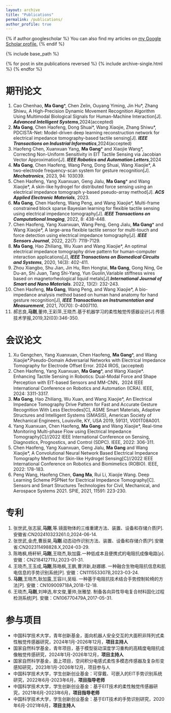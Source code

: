 ```yaml
---
layout: archive
title: "Publications"
permalink: /publications/
author_profile: true
---
```


{% if author.googlescholar %}
  You can also find my articles on <u><a href="{{author.googlescholar}}">my Google Scholar profile</a>.</u>
{% endif %}

{% include base_path %}

{% for post in site.publications reversed %}
  {% include archive-single.html %}
{% endfor %}

期刊论文
======
1. Cao Chenhao, **Ma Gang***, Chen Zelin, Ouyang Yiming, Jin Hu*, Zhang Shiwu, A High-Precision Dynamic Movement Recognition Algorithm Using Multimodal Biological Signals for Human-Machine Interaction[J]. **_Advanced Intelligent Systems_**,2024(accepted)
10. **Ma Gang**, Chen Haofeng, Dong Shuai*, Wang Xiaojie, Zhang Shiwu*, PDCISTA-Net: Model-driven deep learning reconstruction network for electrical impedance tomography-based tactile sensing[J]. **_IEEE Transactions on Industrial Informatics_**,2024(accepted)
9. Haofeng Chen, Xuanxuan Yang, **Ma Gang*** and Xiaojie Wang*, Correcting Non-Uniform Sensitivity in EIT Tactile Sensing via Jacobian Vector Approximation[J]. **_IEEE Robotics and Automation Letters_**,2024
8. **Ma Gang**, Chen Haofeng, Wang Peng, Dong Shuai, Wang Xiaojie*, A two-electrode frequency-scan system for gesture recognition[J]. **_Mechatronics_**, 2023, 94: 103039.
7. Chen Haofeng, Yang Xuanxuan, Geng Jialu, **Ma Gang*** and Wang Xiaojie*, A skin-like hydrogel for distributed force sensing using an electrical impedance tomograph y-based pseudo-array method[J]. **_ACS Applied Electronic Materials_**, 2023.
6. **Ma Gang**, Chen Haofeng, Wang Peng, and Wang Xiaojie*, Multi-frame constrained block sparse Bayesian learning for flexible tactile sensing using electrical impedance tomography[J]. **_IEEE Transactions on Computational Imaging_**, 2022, 8: 438-448.
5. Chen Haofeng, Yang Xuanxuan, Wang Peng, Geng Jialu, **Ma Gang*** and Wang Xiaojie*, A large-area flexible tactile sensor for multi-touch and force detection using electrical impedance tomography[J]. **_IEEE Sensors Journal_**, 2022, 22(7): 7119-7129.
4. **Ma Gang**, Hao Zhiliang, Wu Xuan and Wang Xiaojie*, An optimal electrical impedance tomography drive pattern for human-computer interaction applications[J], **_IEEE Transactions on Biomedical Circuits and Systems_**, 2020, 14(3): 402-411.
3. Zhou Xiangbo, Shu Jian, Jin Hu, Ren Hongtai, **Ma Gang**, Gong Ning, Ge Du-an, Shi Juan, Tang Shi-Yang, Yun Guolin,Variable stiffness wires based on magnetorheological liquid metals[J].**_International Journal of Smart and Nano Materials_**. 2022, 13(2): 232-243.
2. Chen Haofeng, **Ma Gang**, Wang Peng, and Wang Xiaojie*, A bio-impedance analysis method based on human hand anatomy for hand gesture recognition[J], **_IEEE Transactions on Instrumentation and Measurement_**, 2021, 70(70): 0-4007110.
1. 郝志良,**马刚**,董帅,王彩萍,王晓杰.基于机器学习的柔性触觉传感器设计[J].传感技术学报,2019,32(03):346-350.

会议论文
======
1. Xu Gengchen, Yang Xuanxuan, Chen Haofeng,  **Ma Gang***, and Wang Xiaojie*.Pseudo-Domain Adversarial Networks with Electrical Impedance Tomography for Electrode Offset Error. 2024 IROS, (accepted)
5. Chen Haofeng, Yang Xuanxuan, **Ma Gang***, and Wang Xiaojie*. Enhancing Tactile Sensing in Robotics: Dual-Modal Force and Shape Perception with EIT-based Sensors and MM-CNN，2024 IEEE International Conference on Robotics and Automation (ICRA). IEEE, 2024: 3311-3317.
4. **Ma Gang**, Hao Zhiliang, Wu Xuan, and Wang Xiaojie*, An Electrical Impedance Tomography Drive Pattern for Fast and Accurate Gesture Recognition With Less Electrodes[C], ASME Smart Materials, Adaptive Structures and Intelligent Systems (SMASIS), American Society of Mechanical Engineers, Louisville, KY, USA 2019, 59131, V001T08A001.
3. Yang Xuanxuan, Chen Haofeng, **Ma Gang** and Wang Xiaojie*, Real-time Monitoring Multi-phase Flow using Electrical Impedance Tomography[C]//2022 IEEE International Conference on Sensing, Diagnostics, Prognostics, and Control (SDPC). IEEE, 2022: 306-311.
2. Chen Haofeng, Yang Xuanxuan, Geng Jialu, **Ma Gang** and Wang Xiaojie*, A Convolutional Neural Network Based Electrical Impedance Tomography Method for Skin-like Hydrogel Sensing[C]//2022 IEEE International Conference on Robotics and Biomimetics (ROBIO). IEEE, 2022: 178-183.
1. Peng Wang, Haofeng Chen, **Gang Ma**, Rui Li, Xiaojie Wang.  Deep Learning Scheme PSPNet for Electrical Impedance Tomography[C]. Sensors and Smart Structures Technologies for Civil, Mechanical, and Aerospace Systems 2021. SPIE, 2021, 11591: 223-230.
   
专利
======
1. 张世武,张志宸,**马刚**,等.镜面物体的三维重建方法、装置、设备和存储介质[P].安徽省:CN202410323261.0,2024-06-14.
5. 张世武,金虎,曹辰昊,**马刚**.动态动作识别方法、装置、设备和存储介质[P].安徽省:CN202311498828.X,2024-03-29.
4. 陈皓枫,杨轩轩,**马刚**,王晓杰,耿加露.一种低成本且便携式的电阻抗成像电路[p].安徽：CN218412711U,2023-01-31.
3. 王晓杰,王玉成,**马刚**,陈皓枫,王鹏,曹洪新,赵娜娜. 一种融合生物电阻抗信息和肌电信息的手势识别系统[P]. 安徽：CN111553307B,2023-03-24.
2. **马刚**,王晓杰,耿加露,王容川,吴晅. 一种基于电阻抗技术结合手势控制轮椅的方法[P]. 安徽：CN109009718A,2018-12-18.
1. 王晓杰,**马刚**,刘坤选,牟文俊,董帅,张雅堃. 制备各向异性导电复合材料固化过程检测系统[P]. 安徽：CN106770479A,2017-05-31.
   
参与项目
======
* 中国科学技术大学，青年创新基金，面向机器人安全交互的大面积非阵列式柔性触觉传感器研究，2024年1月-2026年12月，**项目主持人**
* 国家自然科学基金，青年项目，基于模型驱动深度学习重构的高精度电阻抗成像触觉传感研究，2024年1月-2026年12月，**项目主持人**
* 国家自然科学基金，面上项目，空间积分电感式柔性多模态传感器及复杂形变感知研究，2023年1月-2026年12月，项目参与人
* 中国科学技术大学，学生创新创业基金：可穿戴、可嵌入的EIT手势识别系统研究，2022年6月-2023年6月，**项目指导老师**
* 中国科学技术大学，学生创新创业基金：基于EIT技术的柔性触觉传感器研究，2021年6月-2023年6月，**项目指导老师**
* 中国科学技术大学，学生创新创业基金：基于EIT技术的手势识别研究，2020年6月-2021年6月，**项目主持人**
